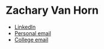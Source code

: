 # Zachary Van Horn
 * [LinkedIn](https://www.linkedin.com/in/zachary-van-horn-343989224/ "Check it out!")
 * [Personal email](zvanhorn10@gmail.com "Shoot me a snail!")
 * [College email](zjv4576@rit.edu)
